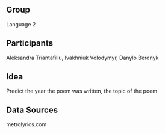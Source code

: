 ## Group
Language 2

## Participants
Aleksandra Triantafillu, Ivakhniuk Volodymyr, Danylo Berdnyk

## Idea
Predict the year the poem was written, the topic of the poem

## Data Sources
metrolyrics.com
